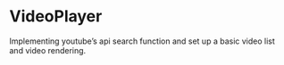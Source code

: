 # VideoPlayer
Implementing youtube’s api search function and set up a basic video list and video rendering.
